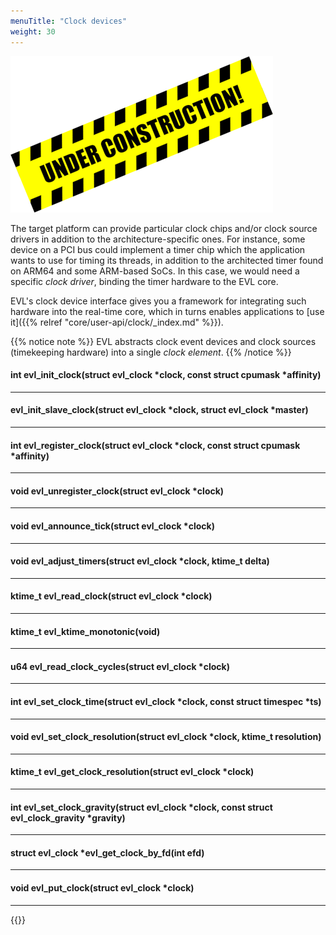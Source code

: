 ```yaml
---
menuTitle: "Clock devices"
weight: 30
---
```


![Alt text](/images/wip.png "To be continued")

The target platform can provide particular clock chips and/or clock
source drivers in addition to the architecture-specific ones. For
instance, some device on a PCI bus could implement a timer chip which
the application wants to use for timing its threads, in addition to
the architected timer found on ARM64 and some ARM-based SoCs. In this
case, we would need a specific _clock driver_, binding the timer
hardware to the EVL core.

EVL's clock device interface gives you a framework for integrating
such hardware into the real-time core, which in turns enables
applications to [use it]({{% relref "core/user-api/clock/_index.md"
%}}).

{{% notice note %}}
EVL abstracts clock event devices and clock sources
(timekeeping hardware) into a single _clock element_.
{{% /notice %}}

#### int evl_init_clock(struct evl_clock *clock,	const struct cpumask *affinity)

---

#### evl_init_slave_clock(struct evl_clock *clock, struct evl_clock *master)

---

#### int evl_register_clock(struct evl_clock *clock, const struct cpumask *affinity)

---

#### void evl_unregister_clock(struct evl_clock *clock)

---

#### void evl_announce_tick(struct evl_clock *clock)

---

#### void evl_adjust_timers(struct evl_clock *clock, ktime_t delta)

---

#### ktime_t evl_read_clock(struct evl_clock *clock)

---

#### ktime_t evl_ktime_monotonic(void)

---

#### u64 evl_read_clock_cycles(struct evl_clock *clock)

---

#### int evl_set_clock_time(struct evl_clock *clock, const struct timespec *ts)

---

#### void evl_set_clock_resolution(struct evl_clock *clock, ktime_t resolution)

---

#### ktime_t evl_get_clock_resolution(struct evl_clock *clock)

---

#### int evl_set_clock_gravity(struct evl_clock *clock, const struct evl_clock_gravity *gravity)

---

#### struct evl_clock *evl_get_clock_by_fd(int efd)

---

#### void evl_put_clock(struct evl_clock *clock)

---

{{<lastmodified>}}
